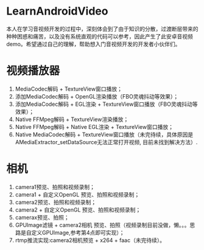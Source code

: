 # LearnAndroidVideo
本人在学习音视频开发的过程中，深刻体会到了由于知识的分散，过渡断层带来的种种困惑和痛苦，以及没有系统直观的代码可以参考，因此产生了此安卓音视频demo。希望通过自己的理解，帮助想入门音视频开发的开发者小伙伴们。


# 视频播放器
  1. MediaCodec解码 + TextureView窗口播放；
  2. 添加MediaCodec解码 + OpenGL渲染播放（FBO灵魂抖动等效果）；
  3. 添加MediaCodec解码 + EGL渲染 + TextureView窗口播放（FBO灵魂抖动等效果）；
  4. Native FFMpeg解码 + TextureView渲染播放；
  5. Native FFMpeg解码 + Native EGL渲染 + TextureView窗口播放；
  6. Native MediaCodec解码 + TextureView窗口播放（未完待续，具体原因是AMediaExtractor_setDataSource无法正常打开视频, 目前未找到解决方法）.


# 相机
  1. camera1预览、拍照和视频录制；
  2. camera1 + 自定义OpenGL 预览、拍照和视频录制；
  3. camera2预览、拍照和视频录制；
  4. camera2 + 自定义OpenGL 预览、拍照和视频录制；
  5. camerax预览、拍照；
  6. GPUImage滤镜 + camera2相机 预览、拍照（视频录制目前没做，懒。。。思路是自定义GPUImage,参考第4点即可实现）；
  7. rtmp推流实现:camera2相机预览 + x264 + faac（未完待续）。
